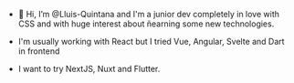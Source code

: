 - 👋 Hi, I’m @Lluis-Quintana and I'm a junior dev completely in love with CSS and with huge interest about ñearning some new technologies.

- I'm usually working with React but I tried Vue, Angular, Svelte and Dart in frontend

- I want to try NextJS, Nuxt and Flutter.

<!---
Lluis-Quintana/Lluis-Quintana is a ✨ special ✨ repository because its `README.md` (this file) appears on your GitHub profile.
You can click the Preview link to take a look at your changes.
--->
